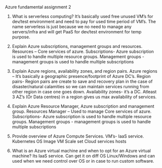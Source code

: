 Azure fundamental assignment 2
1.	What is serverless computing?
It’s basically used free unused VM’s for dev/test environment and need to pay for used time period of VM’s. The name serverless is just because we no need to manage any servers/infra and will get PaaS for dev/test environment for temp purpose.

2.	Explain Azure subscriptions, management groups and resources.
Resources – Core services of azure.
Subscriptions- Azure subscription is used to handle multiple resource groups.
Management groups - management groups is used to handle multiple subscriptions

3.	Explain Azure regions, availability zones, and region pairs.
Azure regions – It’s basically a geographic presence/footprint of Azure DC’s.
Region pairs- Region pairs are create to save and recovery plan in the case of disaster/natural calamities so we can maintain services running from other region in case one goes down.
Availability zones- it’s a DC. Atleast 3 AZ’s (Or Data centres) in a region gives us max availability of services.


4.	Explain Azure Resource Manager, Azure subscription and management group.
Resources Manager – Used to manage Core services of azure.
Subscriptions- Azure subscription is used to handle multiple resource groups.
Management groups - management groups is used to handle multiple subscriptions

5.	Provide overview of Azure Compute Services.
VM’s- IaaS service.
Kubernetes
OS Image
VM Scale set
Cloud services
hosts


6.	What is an Azure virtual machine and when to opt for an Azure virtual machine?
Its IaaS service. Can get it on diff OS Linux/Windows and can used when we need control over OS or in case to run custom software.

